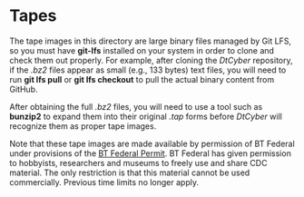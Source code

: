# Tapes
The tape images in this directory are large binary files managed by Git LFS, so you must have
**git-lfs** installed on your system in order to clone and check them out properly. For example,
after cloning the *DtCyber* repository, if the *.bz2* files appear as small (e.g., 133 bytes) text files,
you will need to run **git lfs pull** or **git lfs checkout** to pull the actual binary
content from GitHub.

After obtaining the full *.bz2* files, you will need to use a tool such as **bunzip2** to
expand them into their original *.tap* forms before *DtCyber* will recognize them as proper
tape images.

Note that these tape images are made available by permission of BT Federal under provisions
of the [BT Federal Permit](https://cdc.sjzoppi.com/doku.php?id=b_t_permit). BT Federal has given
permission to hobbyists, researchers and museums to freely use and share CDC material.
The only restriction is that this material cannot be used commercially.
Previous time limits no longer apply.
